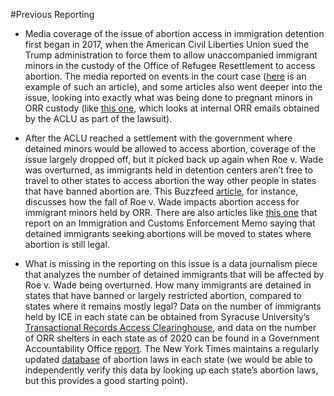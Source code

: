#Previous Reporting
- Media coverage of the issue of abortion access in immigration detention first began in 2017, when the American Civil Liberties Union sued the Trump administration to force them to allow unaccompanied immigrant minors in the custody of the Office of Refugee Resettlement to access abortion. The media reported on events in the court case ([here](https://www.nytimes.com/2017/10/25/us/undocumented-immigrant-abortion.html) is an example of such an article), and some articles also went deeper into the issue, looking into exactly what was being done to pregnant minors in ORR custody (like [this one](https://www.motherjones.com/politics/2017/11/internal-emails-reveal-how-the-trump-administration-blocks-abortions-for-migrant-teens/), which looks at internal ORR emails obtained by the ACLU as part of the lawsuit).

- After the ACLU reached a settlement with the government where detained minors would be allowed to access abortion, coverage of the issue largely dropped off, but it picked back up again when Roe v. Wade was overturned, as immigrants held in detention centers aren’t free to travel to other states to access abortion the way other people in states that have banned abortion are. This Buzzfeed [article](https://www.buzzfeednews.com/article/adolfoflores/immigrant-minor-us-custody-abortion-restrictions), for instance, discusses how the fall of Roe v. Wade impacts abortion access for immigrant minors held by ORR. There are also articles like [this one](https://www.axios.com/2022/07/12/abortion-access-detained-migrants-ice) that report on an Immigration and Customs Enforcement Memo saying that detained immigrants seeking abortions will be moved to states where abortion is still legal.

- What is missing in the reporting on this issue is a data journalism piece that analyzes the number of detained immigrants that will be affected by Roe v. Wade being overturned. How many immigrants are detained in states that have banned or largely restricted abortion, compared to states where it remains mostly legal? Data on the number of immigrants held by ICE in each state can be obtained from Syracuse University’s [Transactional Records Access Clearinghouse](https://trac.syr.edu/immigration/detentionstats/facilities.html), and data on the number of ORR shelters in each state as of 2020 can be found in a Government Accountability Office [report](https://www.gao.gov/products/gao-20-609). The New York Times maintains a regularly updated [database](https://www.nytimes.com/interactive/2022/us/abortion-laws-roe-v-wade.html) of abortion laws in each state (we would be able to independently verify this data by looking up each state’s abortion laws, but this provides a good starting point).
